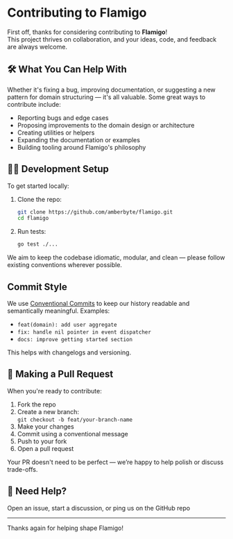 # Contributing to Flamigo

First off, thanks for considering contributing to **Flamigo**!  
This project thrives on collaboration, and your ideas, code, and feedback are always welcome.

## 🛠 What You Can Help With

Whether it's fixing a bug, improving documentation, or suggesting a new pattern for domain structuring — it's all valuable. Some great ways to contribute include:

- Reporting bugs and edge cases
- Proposing improvements to the domain design or architecture
- Creating utilities or helpers
- Expanding the documentation or examples
- Building tooling around Flamigo's philosophy

## 🧑‍💻 Development Setup

To get started locally:

1. Clone the repo:
   ```bash
   git clone https://github.com/amberbyte/flamigo.git
   cd flamigo
   ```

2. Run tests:
   ```bash
   go test ./...
   ```

We aim to keep the codebase idiomatic, modular, and clean — please follow existing conventions wherever possible.

## Commit Style

We use [Conventional Commits](https://www.conventionalcommits.org/) to keep our history readable and semantically meaningful. Examples:

- `feat(domain): add user aggregate`
- `fix: handle nil pointer in event dispatcher`
- `docs: improve getting started section`

This helps with changelogs and versioning.

## 🚀 Making a Pull Request

When you're ready to contribute:

1. Fork the repo
2. Create a new branch:  
   `git checkout -b feat/your-branch-name`
3. Make your changes
4. Commit using a conventional message
5. Push to your fork
6. Open a pull request

Your PR doesn't need to be perfect — we’re happy to help polish or discuss trade-offs.

## 💬 Need Help?

Open an issue, start a discussion, or ping us on the GitHub repo

---

Thanks again for helping shape Flamigo!  
